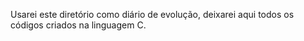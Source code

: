 Usarei este diretório como diário de evolução, deixarei aqui todos os códigos criados na linguagem C.